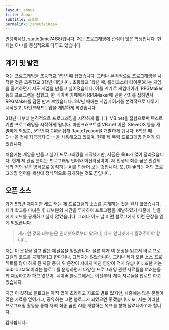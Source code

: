 ```yaml
---
layout: about
title: About
subtitle: 프로필
permalink: /about/index
---
```


안녕하세요, static(kmc7468)입니다. 저는 프로그래밍에 관심이 많은 학생입니다. 현재는 C++를 중심적으로 다루고 있습니다.

## 계기 및 발전
저는 프로그래밍을 초등학교 1학년 때 접했습니다. 그러나 본격적으로 프로그래밍을 시작한 것은 초등학교 3학년 때입니다. 초등학교 1학년 때, 롤러코스터 타이쿤3라는 게임을 즐겨하면서 저도 게임을 만들고 싶어졌습니다. 이를 계기로 게임메이커, RPGMaker 등의 프로그램을 접했고, 한 네이버 카페에서 RPGMaker에 관한 강좌를 접하면서 RPGMaker를 잠깐 만져 보았습니다. 2학년 때에는 게임메이커를 본격적으로 다루기 시작했고, 마인크래프트앱을 개발하게 되었습니다.

3학년 때부터 본격적으로 프로그래밍을 시작하게 됩니다. VB.net을 접함으로써 텍스트 기반 프로그래밍을 시작하게 됩니다. 마인크래프트앱 VB.net 버전, SteveOS 등을 개발하게 되었고, 5학년 때 C#을 접해 RouteTycoon을 개발하게 됩니다. 6학년 때 C++을 접해 지금까지 C++을 사용해오고 있으며, 현재 제 주력 프로그래밍 언어가 되었습니다.

처음에는 게임을 만들고 싶어 프로그래밍을 시작했지만, 지금은 목표가 많이 달라졌습니다. 현재 제 관심 분야는 프로그래밍 언어와 머신러닝이며, 제 인생의 최종 꿈은 인간의 뇌와 거의 같은 방식으로 동작하는 AI를 만들어 보는 것입니다. 또, Dlink라는 저의 프로그래밍 언어를 세상에 정식적으로 공개하는 것도 꿈입니다.

## 오픈 소스
과거 5학년 때까지만 해도 저는 제 프로그램의 소스를 공개하는 것을 원치 않았습니다. 제가 학교를 다녀온 후 대부분의 시간을 투자하여 프로그램을 개발하였기 때문에, 남들에게 코드를 공개하고 싶지 않았습니다. 그러나 어느 날 어떤 블로그에서 이런 문장을 읽게 되었습니다.

> 제가 안 것의 대부분은 인터넷으로부터 왔으니, 다시 인터넷에게 돌려주어야 합니다.

저는 이 문장을 읽고 많은 깨달음을 얻었습니다. 물론 제가 이 문장을 읽고서 바로 프로그램의 코드를 공개하려고 한다거나, 그러지는 않았습니다. 그러나 제가 오픈 소스 프로젝트를 많이 하게 된 까닭 중에 위 문장이 저에게 미친 영향이 적지 않습니다. 또한 저는 public static이라는 블로그를 운영하면서 다양한 프로그래밍 관련 자료들을 여러분들께 제공하고자 하고 있으며, 네이버 블로그에서는 이전부터 계속 자료들을 업로드 하고 있습니다.

지금 이 깃허브 블로그는 아직 많이 초라하고 자료도 별로 없지만, 나중에는 많은 분들이 많은 자료를 얻어가고, 공유하는 그런 블로그가 되었으면 좋겠습니다. 또, 저는 이러한 프로그래밍 활동을 통해 저의 최종 꿈인 AI를 개발하는 목표를 향해 달려나가고자 합니다.

감사합니다.